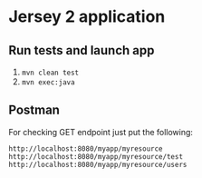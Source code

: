 # Jersey 2 application

## Run tests and launch app
1. `mvn clean test`
2. `mvn exec:java`

## Postman
For checking GET endpoint just put the following:

`http://localhost:8080/myapp/myresource`\
`http://localhost:8080/myapp/myresource/test`\
`http://localhost:8080/myapp/myresource/users`
